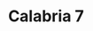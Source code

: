 ---
title: Calabria 7
date: 
draft: false

# descripcion
description : Argollas en plata 925 caña tubular 1.5mm

materials: Plata 925

color: 

dimensions: Diámetro 7cm

code: 01-11-0974

type: "Aros"

categories: []

price: $5.470,00

price_eftvo: $4.650,00

# Images
# first image will be shown in the product page
images:
  # - image: "images/path_to_image"
  # La ubicacion de las imagenes es imagenes/Aros/Aros.Argollas/01-11-0974-calabria-7
  - image: "./images/aros/argollas/01-11-0974-calabria-7.jpg"
---